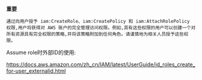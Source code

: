 

**重要**
```
通过向用户授予 iam:CreateRole、iam:CreatePolicy 和 iam:AttachRolePolicy 权限,用户将获得对 AWS 账户的完全管理访问权限。例如,具有这些权限的用户可以创建一个对所有资源具有完全权限的策略,并将该策略附加到任何角色。请谨慎地为相关人员授予这些权限。
```

Assume role时外部ID的使用:

https://docs.aws.amazon.com/zh_cn/IAM/latest/UserGuide/id_roles_create_for-user_externalid.html